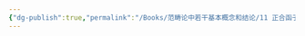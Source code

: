 ```yaml
---
{"dg-publish":true,"permalink":"/Books/范畴论中若干基本概念和结论/11 正合函子/","dgPassFrontmatter":true,"created":"2024-07-06T09:51:13.656+08:00","updated":"2024-07-06T10:01:17.381+08:00"}
---
```

